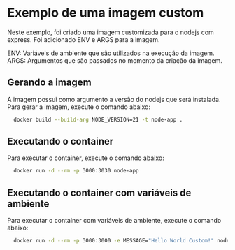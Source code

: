 # Exemplo de uma imagem custom

Neste exemplo, foi criado uma imagem customizada para o nodejs com express.
Foi adicionado ENV e ARGS para a imagem.

ENV: Variáveis de ambiente que são utilizados na execução da imagem.
ARGS: Argumentos que são passados no momento da criação da imagem.

## Gerando a imagem
A imagem possui como argumento a versão do nodejs que será instalada. Para gerar a imagem, execute o comando abaixo:

```bash
  docker build --build-arg NODE_VERSION=21 -t node-app .
```

## Executando o container
Para executar o container, execute o comando abaixo:

```bash
  docker run -d --rm -p 3000:3030 node-app
```

## Executando o container com variáveis de ambiente
Para executar o container com variáveis de ambiente, execute o comando abaixo:

```bash
  docker run -d --rm -p 3000:3000 -e MESSAGE="Hello World Custom!" node-app
```
